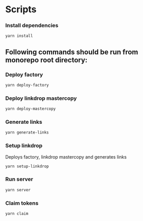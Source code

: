# Scripts

### Install dependencies

```bash
yarn install
```

## Following commands should be run from monorepo root directory:

### Deploy factory

```bash
yarn deploy-factory
```

### Deploy linkdrop mastercopy

```bash
yarn deploy-mastercopy
```

### Generate links

```bash
yarn generate-links
```

### Setup linkdrop

Deploys factory, linkdrop mastercopy and generates links

```bash
yarn setup-linkdrop
```

### Run server

```bash
yarn server
```

### Claim tokens

```bash
yarn claim
```